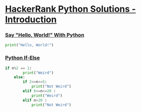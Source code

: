 # [HackerRank Python Solutions - Introduction](https://www.hackerrank.com/domains/python?badge_type=python&filters%5Bsubdomains%5D%5B%5D=py-introduction "Python - Introduction")

### [Say "Hello, World!" With Python](https://www.hackerrank.com/challenges/py-hello-world/problem?isFullScreen=true "Say 'Hello, World!' With Python")

```py
print("Hello, World!")
```

### [Python If-Else](https://www.hackerrank.com/challenges/py-if-else/problem?isFullScreen=true "Python If-Else")

```py
if n%2 == 1:
        print("Weird")
    else:
        if 2<=n<=5:
            print("Not Weird")
        elif 6<=n<=20 :
            print("Weird")
        elif n>20 :
            print("Not Weird")
```
